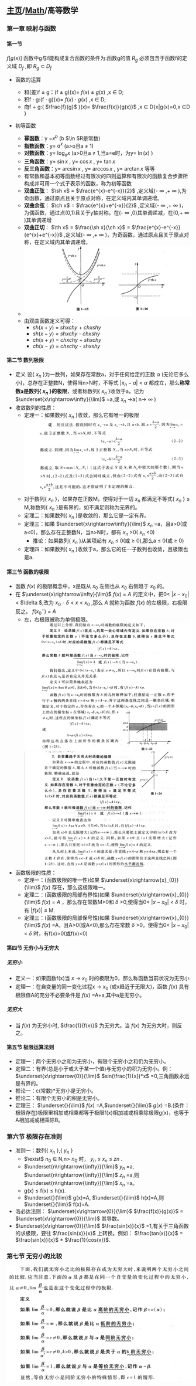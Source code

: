 <head>
    <script src="https://cdn.mathjax.org/mathjax/latest/MathJax.js?config=TeX-AMS-MML_HTMLorMML" type="text/javascript"></script>
    <script type="text/x-mathjax-config">
        MathJax.Hub.Config({
            tex2jax: {
            skipTags: ['script', 'noscript', 'style', 'textarea', 'pre'],
            inlineMath: [['$','$']]
            }
        });
    </script>
</head>

## [主页](../README.md)/[Math](./readme.md)/高等数学

### 第一章 映射与函数
#### 第一节
  $f[g(x)]$  函数中g与f能构成复合函数的条件为:函数g的值  $R_{g}$  必须包含于函数f的定义域  $D_{f}$  ,即  $R_{g}$    $\subset$  $D_{f}$    

- 函数的运算
  - 和(差)f  $\pm$  g：(f  $\pm$  g)(x)=  $f(x)$    $\pm$  $g(x)$  ,x  $\in$  D;
  - 积f  $\cdot$  g:(f  $\cdot$  g)(x)=  $f(x)$    $\cdot$    $g(x)$  ,x  $\in$  D;
  - 商f  $\div$  g:(  $\frac{f}{g}$  )(x)=  $\frac{f(x)}{g(x)}$  ,x  $\in$  D\{x|g(x)=0,x  $\in$D  }
  
- 初等函数
  - **幂函数**：y  =$x^{b}$  (b  $\in  $R是常数)
  - **指数函数**：y=  $a^{x}$  (a>o且a   $\neq$  1)
  - **对数函数**：y=  $\log_ax$  (a>0且a  $\neq$  1,当a=e时，为y=  $\ln(x)$  ) 
  - **三角函数**：y=  $\sin x$  , y=  $\cos x$  , y=  $\tan x$  
  - **反三角函数**：y=  $\arcsin x$  , y=  $\arccos x$  , y=  $\arctan x$   等等
  - 有常数和基本初等函数经过有限次的四则运算和有限次的函数复合步骤所构成并可用一个式子表示的函数，称为初等函数
  - **双曲正弦**：  $\sh x$  =  $\frac{e^{x}-e^{-x}}{2}$  ,定义域(-  $\infty$  ,+  $\infty$  ),为奇函数，通过原点且关于原点对称，在定义域内其单调递增。
  - **双曲余弦**：  $\ch x$  =  $\frac{e^{x}+e^{-x}}{2}$  ,定义域(-  $\infty$  ,+  $\infty$  )，为偶函数，通过点(0,1)且关于y轴对称，在(-  $\infty$  ,0)其单调递减，在(0,+  $\infty$  )其单调递增
  - **双曲正切**：  $\th x$  =  $\frac{\sh x}{\ch x}$  =  $\frac{e^{x}-e^{-x}}{e^{x}+e^{-x}}$  ,定义域(-  $\infty$  ,+  $\infty$  )，为奇函数，通过原点且关于原点对称，在定义域内其单调递增。
  - ![](/Math/pic/Math1.png)
  - 由双曲函数定义可得：
    -   $sh (x+y)$  =  $sh xch y$  +  $ch xsh y$  
    -   $sh (x-y)$  =  $sh xch y$  -  $ch xsh y$  
    -   $ch (x+y)$  =  $ch xch y$  +  $sh xch y$  
    -   $ch (x-y)$  =  $ch xch y$  -  $sh xsh y$  
#### 第二节 数列极限
- 定义 设{  ${x}_{n}$  }为一数列，如果存在常数a，对于任何给定的正数  $\alpha$  (无论它多么小)，总存在正整数N，使得当n>N时，不等式  $\lvert {x}_{n}-a\rvert$  <  $\alpha$  都成立，那么**称常数a是数列{  ${x}_{n}$  }的极限**，或者称数列{  ${x}_{n}$  }收敛于a，记为  $\underset{x\rightarrow\infty}{\lim}$  =a,或  ${x}_{n}$  ->a( n->  $\infty$  )
- 收敛数列的性质：
  - 定理一：如果数列{  ${x}_{n}$  }收敛，那么它有唯一的极限
![](/Math/pic/Math2.png)
  - 对于数列{  ${x}_{n}$  }，如果存在正数M，使得对于一切  ${x}_{n}$  都满足不等式{  ${x}_{n}$  }  $\le$  M,称数列{  ${x}_{n}$  }是有界的，如不满足则称为无界的。
  - 定理二：如果数列{  ${x}_{n}$  }是收敛的，那么它是一定有界。
  - 定理三：如果  $\underset{x\rightarrow\infty}{\lim}$    ${x}_{n}$  =a，且a>0(或a<0)，那么存在正整数N，当n>N时，都有  ${x}_{n}$  >0(  ${x}_{n}$  <0)
    - 推论：如果数列{  ${x}_{n}$  }从某项起有  ${x}_{n}$    $\le$  0(或  $\ge$  0),那么a  $\le$  0(或  $\ge$  0)
  - 定理四：如果数列{  ${x}_{n}$  }收敛于a，那么它的任一子数列也收敛，且极限也是a.
#### 第三节 函数的极限
- 函数  $f(x)$  的极限概念中，x是既从  ${x}_{0}$  左侧也从  ${x}_{0}$  右侧趋于  ${x}_{0}$  的。
- 在  $\underset{x\rightarrow\infty}{\lim}$    $f(x)$  =  $A$  的定义中，把0<  $\lvert {x}-{x}_{0}\rvert$  <  $\delta  $,改为  ${x}_{0}$  -  $\delta$  <  $x$  <  ${x}_{0}$  ,那么  $A$  就称为函数  $f(x)$  的左极限，右极限反之。  $f({x}_{0}^{-})$  =  $A$  
  - 左，右极限被称为单侧极限。 
![](/Math/pic/Math3.png)
![](/Math/pic/Math4.png)
- 函数极限的性质：
  - 定理一：(函数极限的唯一性)如果  $\underset{x\rightarrow{x}_{0}}{\lim}$    $f(x)$   存在，那么这极限唯一。
  - 定理二：(函数极限的局部有界性)如果  $\underset{x\rightarrow{x}_{0}}{\lim}$    $f(x)$  =   $A$  ，那么存在常数M>0和   $\delta$  >0,使得当0<  $\lvert {x}-{x}_{0}\rvert$   <   $\delta$  时，有  $\lvert f(x)\rvert$    $\le$  M.
  - 定理三：(函数极限的局部保号性)如果  $\underset{x\rightarrow{x}_{0}}{\lim}$    $f(x)$  =A，且A>0(或A<0),那么存在常数  $\delta$  >0，使得当0<  $\lvert {x}-{x}_{0}\rvert$  <  $\delta$  时，有f(x)>0(或f(x)<0)
#### 第四节 无穷小与无穷大
##### 无穷小
- 定义一：如果函数f(x)当  $x$    $\rightarrow$    ${x}_{0}$  时的极限为0，那么称函数当前状况为无穷小
- 定理一：在自变量的同一变化过程x  $\rightarrow$    ${x}_{0}$  (或x趋近于无限大)，函数  $f(x)$  具有极限值A的充分不必要条件是  $f(x)$  =A+a,其中a是无穷小。
##### 无穷大
- 当  $f(x)$  为无穷小时,  $\frac{1}{f(x)}$  为无穷大。当  $f(x)$  为无穷大时，则反之。
#### 第五节 极限运算法则
- 定理一：两个无穷小之和为无穷小，有限个无穷小之和仍为无穷小。    
- 定理二：有界(总是小于或大于某一个值)与无穷小的积为无穷小。例：  $\underset{x\rightarrow{0}}{\lim}$    $sin(\frac{1}{x})*x$  =0,三角函数永远是有界的。
- 推论一：c(常数)*无穷小是无穷小。
- 推论二：有限个无穷小的积是无穷小。
- 定理三：  $\underset{}{\lim}$    $f(x)$  =A,$\underset{}{\lim}$    $g(x)$  =B.(条件：极限存在)极限里相加或相乘都等于极限f(x)相加减或相乘除极限g(x)，也等于A相加减或相乘除B。
### 第六节 极限存在准则 
- 准则一：数列{  ${x}_{n}$  },{  ${y}_{n}$  }
  -   $\exist$    ${n}_{0}$    $\in$  N,n>  ${n}_{0}$  时，  ${y}_{n}$    $\le$    ${x}_{n}$    $\le$    ${z}{n}$  .
  -   $\underset{n\rightarrow{\infty}}{\lim}$    ${y}_{n}$  =a,  $\underset{n\rightarrow{\infty}}{\lim}$    ${z}_{n}$  =a,则  $\underset{n\rightarrow{\infty}}{\lim}$    ${x}_{n}$  =a。
  - g(x)  $\le$  f(x)  $\le$  h(x).
  -   $\underset{}{\lim}$  g(x)=A,   $\underset{}{\lim}$  h(x)=A,则 $\underset{}{\lim}$  f(x)=A.  
- 洛必达法则：  $\underset{x\rightarrow{0}}{\lim}$     $\frac{f(x)}{g(x)}$  =  $\underset{x\rightarrow{0}}{\lim}$  其导数。
- $\underset{x\rightarrow{0}}{\lim}$    $\frac{sin(x)}{x}$  =1,有关于三角函数的求极限，要往  $\frac{sin(x)}{x}$  上转换。例如：  $\frac{tan(x)}{x}$  =  $\frac{sin(x)}{x}$  *  $\frac{1}{cos(x)}$. 

### 第七节 无穷小的比较
![](/Math/pic/Math5.png)    